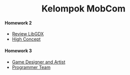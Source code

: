 <center><h1>Kelompok MobCom</h1></center>

#### Homework 2
* [Review LibGDX](/hw2/reviewlibgdx.md)
* [High Concept](/hw2/highconcept_eelbat.md)

#### Homework 3
* [Game Designer and Artist](/hw3/GameDesigner_Art.md)
* [Programmer Team ](/hw3/highconcept_eelbat.md)
